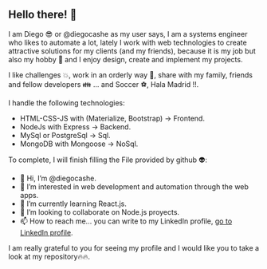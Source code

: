 ## Hello there! :wave:
I am Diego :sunglasses: or @diegocashe as my user says, I am a systems engineer who likes to automate a lot, 
lately I work with web technologies to create attractive solutions for my clients (and my friends), 
because it is my job but also my hobby :star2: and I enjoy design, create and implement my projects.

I like challenges :boom:, work in an orderly way :eyes:, share with my family, friends and fellow developers :family: ... and Soccer :soccer:, Hala Madrid !!.

I handle the following technologies:
- HTML-CSS-JS with (Materialize, Bootstrap) -> Frontend.
- NodeJs with Express -> Backend.
- MySql or PostgreSql -> Sql.
- MongoDB with Mongoose -> NoSql.

To complete, I will finish filling the File provided by github :alien::

- 👋 Hi, I’m @diegocashe.
- 👀 I’m interested in web development and automation through the web apps.
- 🌱 I’m currently learning React.js.
- 💞 I’m looking to collaborate on Node.js proyects.
- 📫 How to reach me... you can write to my LinkedIn profile, [go to LinkedIn profile](https://www.linkedin.com/in/diego-castillo-86b75a123/).

I am really grateful to you for seeing my profile and I would like you to take a look at my repository:fire::fire:.

<!---
diegocashe/diegocashe is a ✨ special ✨ repository because its README.md (this file) appears on your GitHub profile.
You can click the Preview link to take a look at your changes.
--->
